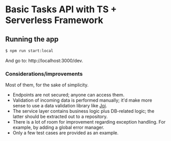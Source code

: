 # Basic Tasks API with TS + Serverless Framework

## Running the app

```bash
$ npm run start:local
```

And go to: http://localhost:3000/dev.

### Considerations/improvements

Most of them, for the sake of simplicity.

* Endpoints are not secured; anyone can access them.
* Validation of incoming data is performed manually; it'd make more sense to use a data validation library like [Joi](https://github.com/sideway/joi).
* The service layer contains business logic plus DB-related logic; the latter should be extracted out to a repository.
* There is a lot of room for improvement regarding exception handling. For example, by adding a global error manager.
* Only a few test cases are provided as an example.
